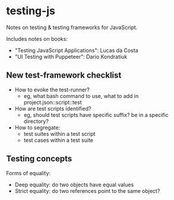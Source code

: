 # testing-js

Notes on testing & testing frameworks for JavaScript.

Includes notes on books:

- "Testing JavaScript Applications": Lucas da Costa
- "UI Testing with Puppeteer": Dario Kondratiuk

## New test-framework checklist

- How to evoke the test-runner?
  - eg, what bash command to use, what to add in project.json::script::test
- How are test scripts identified?
  - eg, should test scripts have specific suffix? be in a specific directory?
- How to segregate:
  - test suites within a test script
  - test cases within a test suite

## Testing concepts

Forms of equality:

- Deep equality: do two objects have equal values
- Strict equality: do two references point to the same object?
